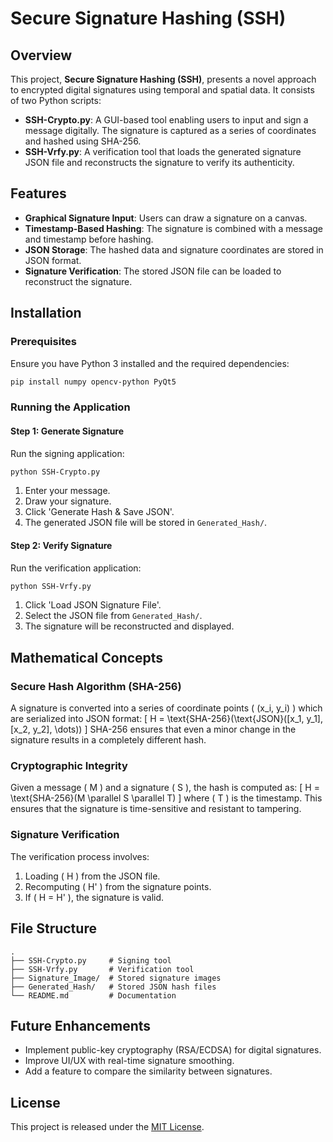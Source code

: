 # Secure Signature Hashing (SSH)

## Overview
This project, **Secure Signature Hashing (SSH)**, presents a novel approach to encrypted digital signatures using temporal and spatial data. It consists of two Python scripts:
- **SSH-Crypto.py**: A GUI-based tool enabling users to input and sign a message digitally. The signature is captured as a series of coordinates and hashed using SHA-256.
- **SSH-Vrfy.py**: A verification tool that loads the generated signature JSON file and reconstructs the signature to verify its authenticity.

## Features
- **Graphical Signature Input**: Users can draw a signature on a canvas.
- **Timestamp-Based Hashing**: The signature is combined with a message and timestamp before hashing.
- **JSON Storage**: The hashed data and signature coordinates are stored in JSON format.
- **Signature Verification**: The stored JSON file can be loaded to reconstruct the signature.

## Installation
### Prerequisites
Ensure you have Python 3 installed and the required dependencies:
```bash
pip install numpy opencv-python PyQt5
```

### Running the Application
#### Step 1: Generate Signature
Run the signing application:
```bash
python SSH-Crypto.py
```
1. Enter your message.
2. Draw your signature.
3. Click 'Generate Hash & Save JSON'.
4. The generated JSON file will be stored in `Generated_Hash/`.

#### Step 2: Verify Signature
Run the verification application:
```bash
python SSH-Vrfy.py
```
1. Click 'Load JSON Signature File'.
2. Select the JSON file from `Generated_Hash/`.
3. The signature will be reconstructed and displayed.

## Mathematical Concepts
### Secure Hash Algorithm (SHA-256)
A signature is converted into a series of coordinate points \( (x_i, y_i) \) which are serialized into JSON format:
\[
H = \text{SHA-256}(\text{JSON}([x_1, y_1], [x_2, y_2], \dots))
\]
SHA-256 ensures that even a minor change in the signature results in a completely different hash.

### Cryptographic Integrity
Given a message \( M \) and a signature \( S \), the hash is computed as:
\[
H = \text{SHA-256}(M \parallel S \parallel T)
\]
where \( T \) is the timestamp. This ensures that the signature is time-sensitive and resistant to tampering.

### Signature Verification
The verification process involves:
1. Loading \( H \) from the JSON file.
2. Recomputing \( H' \) from the signature points.
3. If \( H = H' \), the signature is valid.

## File Structure
```
.
├── SSH-Crypto.py     # Signing tool
├── SSH-Vrfy.py       # Verification tool
├── Signature_Image/  # Stored signature images
├── Generated_Hash/   # Stored JSON hash files
└── README.md         # Documentation
```

## Future Enhancements
- Implement public-key cryptography (RSA/ECDSA) for digital signatures.
- Improve UI/UX with real-time signature smoothing.
- Add a feature to compare the similarity between signatures.

## License
This project is released under the [MIT License](LICENSE).
